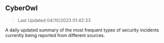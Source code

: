 ## CyberOwl 
> Last Updated 04/10/2023 01:42:33 


A daily updated summary of the most frequent types of security incidents currently being reported from different sources.

